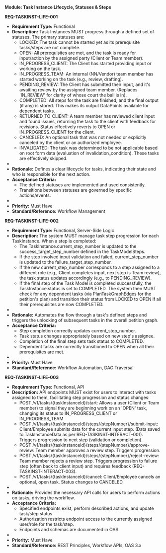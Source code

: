 **Module: Task Instance Lifecycle, Statuses & Steps**

**REQ-TASKINST-LIFE-001**

- **Requirement Type:** Functional
- **Description:** Task Instances MUST progress through a defined set of statuses. The primary statuses are:
  - LOCKED: The task cannot be started yet as its prerequisite tasks/steps are not complete.
  - OPEN: All prerequisites are met, and the task is ready for input/action by the assigned party (Client or Team member).
  - IN_PROGRESS_CLIENT: The Client has started providing input or working on the task.
  - IN_PROGRESS_TEAM: An internal (NN/Vendor) team member has started working on the task (e.g., review, drafting).
  - PENDING_REVIEW: The Client has submitted their input, and it's awaiting review by the assigned team member. (Replaces 'IN_REVIEW' for clarity of whose court the ball is in).
  - COMPLETED: All steps for the task are finished, and the final output (if any) is stored. This makes its output DataPoints available for dependent tasks.
  - RETURNED_TO_CLIENT: A team member has reviewed client input and found issues, returning the task to the client with feedback for revisions. Status effectively reverts to OPEN or IN_PROGRESS_CLIENT for the client.
  - CANCELED: An optional task that was not needed or explicitly canceled by the client or an authorized employee.
  - INVALIDATED: The task was determined to be not applicable based on root form data (evaluation of invalidation_condition). These tasks are effectively skipped.
-
- **Rationale:** Defines a clear lifecycle for tasks, indicating their state and who is responsible for the next action.
- **Acceptance Criteria:**
  - The defined statuses are implemented and used consistently.
  - Transitions between statuses are governed by specific actions/events.
-
- **Priority:** Must Have
- **Standard/Reference:** Workflow Management

**REQ-TASKINST-LIFE-002**

- **Requirement Type:** Functional, Server-Side Logic
- **Description:** The system MUST manage task step progression for each TaskInstance. When a step is completed:
  - The TaskInstance.current_step_number is updated to the success_target_step_number defined in the TaskModelSteps.
  - If the step involved input validation and failed, current_step_number is updated to the failure_target_step_number.
  - If the new current_step_number corresponds to a step assigned to a different role (e.g., Client completes input, next step is Team review), the task status updates accordingly (e.g., to PENDING_REVIEW).
  - If the final step of the Task Model is completed successfully, the TaskInstance.status is set to COMPLETED. The system then MUST check for any dependent tasks (via PlanTaskGraphEdges for the petition's plan) and transition their status from LOCKED to OPEN if all their prerequisites are now COMPLETED.
-
- **Rationale:** Automates the flow through a task's defined steps and triggers the unlocking of subsequent tasks in the overall petition graph.
- **Acceptance Criteria:**
  - Step completion correctly updates current_step_number.
  - Task status changes appropriately based on new step's assignee.
  - Completion of the final step sets task status to COMPLETED.
  - Dependent tasks are correctly transitioned to OPEN when all their prerequisites are met.
-
- **Priority:** Must Have
- **Standard/Reference:** Workflow Automation, DAG Traversal

**REQ-TASKINST-LIFE-003**

- **Requirement Type:** Functional, API
- **Description:** API endpoints MUST exist for users to interact with tasks assigned to them, facilitating step progression and status changes:
  - POST /v1/tasks/{taskInstanceId}/start: Allows a user (Client or Team member) to signal they are beginning work on an 'OPEN' task, changing its status to IN_PROGRESS_CLIENT or IN_PROGRESS_TEAM.
  - POST /v1/tasks/{taskInstanceId}/steps/{stepNumber}/submit-input: Client/Employee submits data for the current input step. (Data saved to TaskInstanceData as per REQ-TASKINST-INTERACT-001). Triggers progression to next step (validation or completion).
  - POST /v1/tasks/{taskInstanceId}/steps/{stepNumber}/approve-review: Team member approves a review step. Triggers progression.
  - POST /v1/tasks/{taskInstanceId}/steps/{stepNumber}/reject-review: Team member rejects a review step. Triggers progression to failure step (often back to client input) and requires feedback (REQ-TASKINST-INTERACT-003).
  - POST /v1/tasks/{taskInstanceId}/cancel: Client/Employee cancels an optional, open task. Status changes to CANCELED.
-
- **Rationale:** Provides the necessary API calls for users to perform actions on tasks, driving the workflow.
- **Acceptance Criteria:**
  - Specified endpoints exist, perform described actions, and update task/step status.
  - Authorization restricts endpoint access to the currently assigned user/role for the task/step.
  - Endpoints and schemas are documented in OAS.
-
- **Priority:** Must Have
- **Standard/Reference:** REST Principles, Workflow APIs, OAS 3.x
